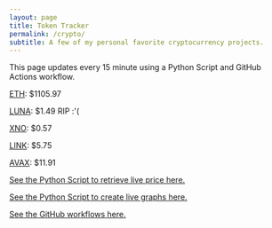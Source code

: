 ```yaml
---
layout: page
title: Token Tracker
permalink: /crypto/
subtitle: A few of my personal favorite cryptocurrency projects.
---
```


 This page updates every 15 minute using a Python Script and GitHub Actions workflow.


<!--BEGINCRYPTOINPUT-->
[ETH](https://smfxfc.github.io/crypto/eth.html): $1105.97

[LUNA](https://smfxfc.github.io/crypto/luna.html): $1.49 RIP :'(

[XNO](https://smfxfc.github.io/crypto/xno.html): $0.57

[LINK](https://smfxfc.github.io/crypto/link.html): $5.75

[AVAX](https://smfxfc.github.io/crypto/avax.html): $11.91

<!--ENDCRYPTOINPUT-->
 
 
[See the Python Script to retrieve live price here.](https://github.com/smfxfc/smfxfc.github.io/blob/master/src/get_cryptos.py)

[See the Python Script to create live graphs here.](https://github.com/smfxfc/smfxfc.github.io/blob/master/src/graph_crypto.py)

[See the GitHub workflows here.](https://github.com/smfxfc/smfxfc.github.io/blob/master/.github/workflows/)
